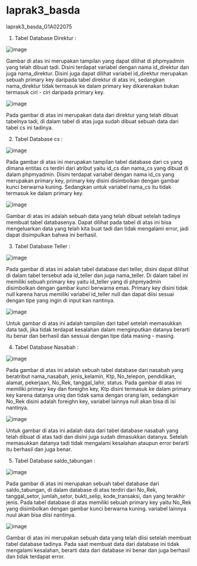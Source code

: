 # laprak3_basda
laprak3_basda_G1A022075

1. Tabel Database Direktur :

![image](https://github.com/AisyahAmeliaZarahJuaita/laprak3_basda/assets/131422249/b5c8eab1-fc70-490f-a45a-c25770b99ea5)

Gambar di atas ini merupakan tampilan yang dapat dilihat di phpmyadmin yang telah dibuat tadi. Disini terdapat variabel dengan nama id_direktur dan juga nama_direktur. Disini juga dapat dilihat variabel id_direktur merupakan sebuah primary key daripada tabel direktur di atas ini, sedangkan nama_direktur tidak termasuk ke dalam primary key dikarenakan bukan termasuk ciri - ciri daripada primary key.  

![image](https://github.com/AisyahAmeliaZarahJuaita/laprak3_basda/assets/131422249/93218ecc-daa0-4562-b6c0-91830d603e8f)

Pada gambar di atas ini merupakan data dari direktur yang telah dibuat tabelnya tadi, di dalam tabel di atas juga sudah dibuat sebuah data dari tabel cs ini tadinya. 


2. Tabel Database cs :

![image](https://github.com/AisyahAmeliaZarahJuaita/laprak3_basda/assets/131422249/74ed87f8-4492-4cc5-9ad0-161715ece8e1)


Pada gambar di atas ini merupakan tampilan tabel database dari cs yang dimana entitas cs terdiri dari atribut yaitu id_cs dan nama_cs yang dibuat di dalam phpmyadmin. Disini terdapat variabel dengan nama id_cs yang merupakan primary key, primary key disini disimbolkan dengan gambar kunci berwarna kuning. Sedangkan untuk variabel nama_cs itu tidak termasuk ke dalam primary key.

![image](https://github.com/AisyahAmeliaZarahJuaita/laprak3_basda/assets/131422249/31ed3ac0-286f-4da5-9e55-eda8f756fb9d)

Gambar di atas ini adalah sebuah data yang telah dibuat setelah tadinya membuat tabel databasenya. Dapat dilihat pada tabel di atas ini bisa mengeluarkan data yang telah kita buat tadi dan tidak mengalami error, jadi dapat disimpulkan bahwa ini berhasil.

3. Tabel Database Teller :

![image](https://github.com/AisyahAmeliaZarahJuaita/laprak3_basda/assets/131422249/0a7e9aa6-276b-40de-a08d-e51be519d8d5)

Pada gambar di atas ini adalah tabel database dari teller, disini dapat dilihat di dalam tabel tersebut ada id_teller dan juga nama_teller. Di dalam tabel ini memiliki sebuah primary key yaitu id_teller yang di phpmyadmin disimbolkan dengan gambar kunci berwarna emas. Primary key disini tidak null karena harus memiliki variabel id_teller null dan dapat diisi sesuai dengan tipe yang ingin di input kan nantinya. 

![image](https://github.com/AisyahAmeliaZarahJuaita/laprak3_basda/assets/131422249/c8999df4-c8c4-448a-94e4-87fb54531a60)

Untuk gambar di atas ini adalah tampilan dari tabel setelah memasukkan data tadi, jika tidak terdapat kesalahan dalam menginputkan datanya berarti itu benar dan berhasil dan sessuai dengan tipe data masing - masing.

4. Tabel Database Nasabah :

![image](https://github.com/AisyahAmeliaZarahJuaita/laprak3_basda/assets/131422249/a8ac6557-c2a8-4d2a-a548-bcbbb4ee5920)

Pada gambar di atas ini adalah sebuah tabel database dari nasabah yang beratribut nama_nasabah, jenis_kelamin, Ktp, No_telepon, pendidikan, alamat, pekerjaan, No_Rek, tanggal_lahir, status. Pada gambar di atas ini memiliki primary key dan foreighn key, Ktp disini termasuk ke dalam primary key karena datanya uniq dan tidak sama dengan orang lain, sedangkan No_Rek disini adalah foreighn key, variabel lainnya null akan bisa di isi nantinya. 

![image](https://github.com/AisyahAmeliaZarahJuaita/laprak3_basda/assets/131422249/1d865006-64f9-4054-bd6a-3fbc0129892e)

Untuk gambar di atas ini adalah data dari tabel database nasabah yang telah dibuat di atas tadi dan disini juga sudah dimasukkan datanya. Setelah memasukkan datanya tadi tidak mengalami kesalahan ataupun error berarti itu berhasil dan juga benar. 

5. Tabel Database saldo_tabungan :

![image](https://github.com/AisyahAmeliaZarahJuaita/laprak3_basda/assets/131422249/45c28283-206a-43bc-9ff7-7fac48b3991a)

Pada gambar di atas ini merupakan sebuah tabel database dari saldo_tabungan, di dalam database di atas terdiri dari No_Rek, tanggal_setor, jumlah_setor, bukti_selip, kode_transaksi, dan yang terakhir jenis. Pada tabel database di atas memiliki sebuah primary key yaitu No_Rek yang disimbolkan dengan gambar kunci berwarna kuning. variabel lainnya nuul akan bisa diisi nantinya. 

![image](https://github.com/AisyahAmeliaZarahJuaita/laprak3_basda/assets/131422249/fab55a83-f015-4350-b17e-6f382106eb14)

Gambar di atas ini merupakan sebuah data yang telah diisi setelah membuat tabel database tadinya. Pada saat membuat data dari database ini tidak mengalami kesalahan, berarti data dari database ini benar dan juga berhasil dan tidak terdapat error. 























